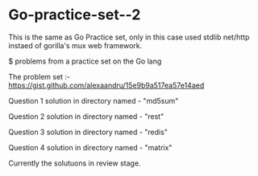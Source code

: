 # Go-practice-set--2
This  is the same as Go Practice set, only in this case used stdlib net/http instaed of gorilla's mux web framework.


$ problems from a practice set on the Go lang

The problem set :- https://gist.github.com/alexaandru/15e9b9a517ea57e14aed

Question 1 solution in directory named - "md5sum"

Question 2 solution in directory named - "rest"

Question 3 solution in directory named - "redis"

Question 4 solution in directory named - "matrix"

Currently the solutuons in review stage.
